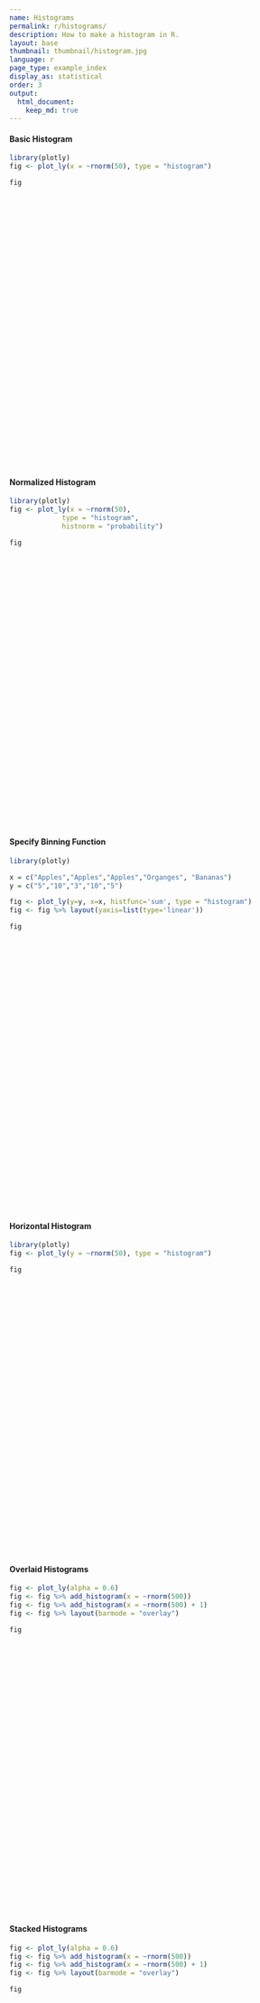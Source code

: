 ```yaml
---
name: Histograms
permalink: r/histograms/
description: How to make a histogram in R.
layout: base
thumbnail: thumbnail/histogram.jpg
language: r
page_type: example_index
display_as: statistical
order: 3
output:
  html_document:
    keep_md: true
---
```



#### Basic Histogram


```r
library(plotly)
fig <- plot_ly(x = ~rnorm(50), type = "histogram")

fig
```

<div id="htmlwidget-874146b3c302e1f75811" style="width:672px;height:480px;" class="plotly html-widget"></div>
<script type="application/json" data-for="htmlwidget-874146b3c302e1f75811">{"x":{"visdat":{"29534ae6ce8e":["function () ","plotlyVisDat"]},"cur_data":"29534ae6ce8e","attrs":{"29534ae6ce8e":{"x":{},"alpha_stroke":1,"sizes":[10,100],"spans":[1,20],"type":"histogram"}},"layout":{"margin":{"b":40,"l":60,"t":25,"r":10},"xaxis":{"domain":[0,1],"automargin":true,"title":"rnorm(50)"},"yaxis":{"domain":[0,1],"automargin":true},"hovermode":"closest","showlegend":false},"source":"A","config":{"showSendToCloud":false},"data":[{"x":[0.334429989867912,0.582335637383154,-0.480366206793951,0.487459964995194,0.470590062151386,-0.462525362164742,-1.36982415082851,0.234624525827614,0.194551112394602,-1.47442320857512,-0.608471326485592,-1.22136163707614,2.49809506204048,0.524423226555544,0.293468008686365,0.510650006640313,0.384513175439573,0.0187292564639337,0.946555358624464,0.348474871236556,0.446692474571303,-0.742160316640121,0.862270114952446,-2.50013361558694,0.553254078743678,-1.35784284987995,1.62108235139073,1.55471001119928,-0.167020500221736,1.77722022526964,-0.215166337469566,0.854650747649102,0.154922960695213,-0.762829749786682,0.333203052335293,-0.351406223836957,0.592312469401841,-1.67280183147855,-1.14351199220888,-0.750447145978607,-0.231349492055336,-1.17643268491698,-0.491402756155086,0.665402091340661,0.878368114907395,-0.866470141424033,0.307760011295842,0.627559705425868,1.14656087311566,-0.936039318754542],"type":"histogram","marker":{"color":"rgba(31,119,180,1)","line":{"color":"rgba(31,119,180,1)"}},"error_y":{"color":"rgba(31,119,180,1)"},"error_x":{"color":"rgba(31,119,180,1)"},"xaxis":"x","yaxis":"y","frame":null}],"highlight":{"on":"plotly_click","persistent":false,"dynamic":false,"selectize":false,"opacityDim":0.2,"selected":{"opacity":1},"debounce":0},"shinyEvents":["plotly_hover","plotly_click","plotly_selected","plotly_relayout","plotly_brushed","plotly_brushing","plotly_clickannotation","plotly_doubleclick","plotly_deselect","plotly_afterplot","plotly_sunburstclick"],"base_url":"https://plot.ly"},"evals":[],"jsHooks":[]}</script>

#### Normalized Histogram


```r
library(plotly)
fig <- plot_ly(x = ~rnorm(50),
             type = "histogram",
             histnorm = "probability")

fig
```

<div id="htmlwidget-649ada50bedebe12f755" style="width:672px;height:480px;" class="plotly html-widget"></div>
<script type="application/json" data-for="htmlwidget-649ada50bedebe12f755">{"x":{"visdat":{"29533a6003e4":["function () ","plotlyVisDat"]},"cur_data":"29533a6003e4","attrs":{"29533a6003e4":{"x":{},"histnorm":"probability","alpha_stroke":1,"sizes":[10,100],"spans":[1,20],"type":"histogram"}},"layout":{"margin":{"b":40,"l":60,"t":25,"r":10},"xaxis":{"domain":[0,1],"automargin":true,"title":"rnorm(50)"},"yaxis":{"domain":[0,1],"automargin":true},"hovermode":"closest","showlegend":false},"source":"A","config":{"showSendToCloud":false},"data":[{"x":[-1.04900317593308,-0.945135520127898,-0.885966656847529,-0.671198447926409,0.935760706222194,-1.02206746348607,0.260600008837876,0.575769531919879,0.193583368053993,-0.61824709212417,2.12674541782543,-0.00718672257627629,-0.53104968964893,0.287237263825728,1.29479055088024,-2.03551445117856,1.08575180389082,2.08778235741284,2.06879901785714,0.916997683323574,0.429519633781113,0.5404732567987,1.41758865972644,1.03104803810639,-0.625906586289119,1.11291594856953,-1.20406930765059,0.158916708390152,0.0969945460160559,-0.531491764013962,-0.00527260272575239,-1.17316924140529,1.83538364631034,-0.626777043210279,-1.27327568913463,0.892597821980739,0.876469805824711,0.07195603137873,-0.668245086161376,-0.506501450200198,0.165374771361688,-0.707329835668406,0.0305510544037246,2.74362717608998,-0.00116439489425957,0.868076330083394,-0.0858617295906176,0.00495803082682555,-0.663410563635474,0.406965990453186],"histnorm":"probability","type":"histogram","marker":{"color":"rgba(31,119,180,1)","line":{"color":"rgba(31,119,180,1)"}},"error_y":{"color":"rgba(31,119,180,1)"},"error_x":{"color":"rgba(31,119,180,1)"},"xaxis":"x","yaxis":"y","frame":null}],"highlight":{"on":"plotly_click","persistent":false,"dynamic":false,"selectize":false,"opacityDim":0.2,"selected":{"opacity":1},"debounce":0},"shinyEvents":["plotly_hover","plotly_click","plotly_selected","plotly_relayout","plotly_brushed","plotly_brushing","plotly_clickannotation","plotly_doubleclick","plotly_deselect","plotly_afterplot","plotly_sunburstclick"],"base_url":"https://plot.ly"},"evals":[],"jsHooks":[]}</script>

#### Specify Binning Function


```r
library(plotly)

x = c("Apples","Apples","Apples","Organges", "Bananas")
y = c("5","10","3","10","5")

fig <- plot_ly(y=y, x=x, histfunc='sum', type = "histogram")
fig <- fig %>% layout(yaxis=list(type='linear'))

fig
```

<div id="htmlwidget-7ceb68d166b333da8c9f" style="width:672px;height:480px;" class="plotly html-widget"></div>
<script type="application/json" data-for="htmlwidget-7ceb68d166b333da8c9f">{"x":{"visdat":{"295362001e01":["function () ","plotlyVisDat"]},"cur_data":"295362001e01","attrs":{"295362001e01":{"y":["5","10","3","10","5"],"x":["Apples","Apples","Apples","Organges","Bananas"],"histfunc":"sum","alpha_stroke":1,"sizes":[10,100],"spans":[1,20],"type":"histogram"}},"layout":{"margin":{"b":40,"l":60,"t":25,"r":10},"yaxis":{"domain":[0,1],"automargin":true,"type":"linear","title":[],"categoryorder":"array","categoryarray":["10","3","5"]},"xaxis":{"domain":[0,1],"automargin":true,"title":[],"type":"category","categoryorder":"array","categoryarray":["Apples","Bananas","Organges"]},"hovermode":"closest","showlegend":false},"source":"A","config":{"showSendToCloud":false},"data":[{"y":["5","10","3","10","5"],"x":["Apples","Apples","Apples","Organges","Bananas"],"histfunc":"sum","type":"histogram","marker":{"color":"rgba(31,119,180,1)","line":{"color":"rgba(31,119,180,1)"}},"error_y":{"color":"rgba(31,119,180,1)"},"error_x":{"color":"rgba(31,119,180,1)"},"xaxis":"x","yaxis":"y","frame":null}],"highlight":{"on":"plotly_click","persistent":false,"dynamic":false,"selectize":false,"opacityDim":0.2,"selected":{"opacity":1},"debounce":0},"shinyEvents":["plotly_hover","plotly_click","plotly_selected","plotly_relayout","plotly_brushed","plotly_brushing","plotly_clickannotation","plotly_doubleclick","plotly_deselect","plotly_afterplot","plotly_sunburstclick"],"base_url":"https://plot.ly"},"evals":[],"jsHooks":[]}</script>

#### Horizontal Histogram


```r
library(plotly)
fig <- plot_ly(y = ~rnorm(50), type = "histogram")

fig
```

<div id="htmlwidget-f8dd5213e923fcd1e138" style="width:672px;height:480px;" class="plotly html-widget"></div>
<script type="application/json" data-for="htmlwidget-f8dd5213e923fcd1e138">{"x":{"visdat":{"295341dad66":["function () ","plotlyVisDat"]},"cur_data":"295341dad66","attrs":{"295341dad66":{"y":{},"alpha_stroke":1,"sizes":[10,100],"spans":[1,20],"type":"histogram"}},"layout":{"margin":{"b":40,"l":60,"t":25,"r":10},"yaxis":{"domain":[0,1],"automargin":true,"title":"rnorm(50)"},"xaxis":{"domain":[0,1],"automargin":true},"hovermode":"closest","showlegend":false},"source":"A","config":{"showSendToCloud":false},"data":[{"y":[1.03245682510215,0.747090695193875,0.218384257775175,-1.23399169404071,2.25462121464529,-1.16066336856706,-0.484755392864347,0.866513830798804,-0.36934891197148,-0.0819798041511053,-0.356813922739382,-0.892489220150994,0.427286329162334,0.219503302935773,-0.699240988495793,0.126537457975049,1.09067003454469,1.08443763293466,-0.612441097871306,0.481970233836107,0.383641848795616,-3.20138951425045,-0.366399459342473,-0.638877371826647,0.760864477614809,-0.81129914111798,1.00357349238143,1.53782762820112,1.97353783099776,0.804869356983933,-0.534272907811122,1.30276331443194,-0.613780703674312,-0.596197582511609,-0.236457677902155,-0.699715302698777,1.488647701087,1.31997550587853,1.72215374732085,-0.0227959440631756,1.38306216995425,0.45959501599302,-1.93361609760614,0.871578349637989,2.60560606982134,0.275989132395559,0.547663856397078,0.5150520691288,-1.17363931951865,1.07435254511629],"type":"histogram","orientation":"h","marker":{"color":"rgba(31,119,180,1)","line":{"color":"rgba(31,119,180,1)"}},"error_y":{"color":"rgba(31,119,180,1)"},"error_x":{"color":"rgba(31,119,180,1)"},"xaxis":"x","yaxis":"y","frame":null}],"highlight":{"on":"plotly_click","persistent":false,"dynamic":false,"selectize":false,"opacityDim":0.2,"selected":{"opacity":1},"debounce":0},"shinyEvents":["plotly_hover","plotly_click","plotly_selected","plotly_relayout","plotly_brushed","plotly_brushing","plotly_clickannotation","plotly_doubleclick","plotly_deselect","plotly_afterplot","plotly_sunburstclick"],"base_url":"https://plot.ly"},"evals":[],"jsHooks":[]}</script>

#### Overlaid Histograms


```r
fig <- plot_ly(alpha = 0.6)
fig <- fig %>% add_histogram(x = ~rnorm(500))
fig <- fig %>% add_histogram(x = ~rnorm(500) + 1)
fig <- fig %>% layout(barmode = "overlay")

fig
```

<div id="htmlwidget-25279f75447d9604bfb0" style="width:672px;height:480px;" class="plotly html-widget"></div>
<script type="application/json" data-for="htmlwidget-25279f75447d9604bfb0">{"x":{"visdat":{"29535a0de35c":["function () ","plotlyVisDat"]},"cur_data":"29535a0de35c","attrs":{"29535a0de35c":{"alpha":0.6,"alpha_stroke":1,"sizes":[10,100],"spans":[1,20],"x":{},"type":"histogram","inherit":true},"29535a0de35c.1":{"alpha":0.6,"alpha_stroke":1,"sizes":[10,100],"spans":[1,20],"x":{},"type":"histogram","inherit":true}},"layout":{"margin":{"b":40,"l":60,"t":25,"r":10},"barmode":"overlay","xaxis":{"domain":[0,1],"automargin":true,"title":"rnorm(500)"},"yaxis":{"domain":[0,1],"automargin":true},"hovermode":"closest","showlegend":true},"source":"A","config":{"showSendToCloud":false},"data":[{"x":[1.00639737774648,-0.487894639833968,-0.200998721610599,0.655940615546916,-0.631551930892704,2.16273553179773,0.124200354563702,0.735546112684262,-1.08792602101926,-2.8470431449588,-1.17239335321507,-1.23108452114349,0.303155117186052,-0.0837415712684982,0.708863456970042,-1.00846006965228,-0.159788941557861,-0.109782272447579,0.139680010836522,-1.30414688200322,-0.228265282321846,-0.234503538685205,0.935592715483041,0.89701815985243,1.07046966194639,1.13483472120915,0.834480871317983,-1.11074258220284,-0.579093710274541,-1.76958148030947,-0.819077415969506,-0.17112138223778,-0.582448144443099,1.82057448955911,-0.398175043327732,-1.05610280001272,-0.480157400989771,-0.0980920711311192,-0.0792523170134399,-1.32698553879611,-1.57025231326964,-1.94122853565841,-0.529772690655006,0.725192141908475,-1.00375997046757,-0.519236428825113,0.337838814032299,-0.0478761255543478,-0.859128840831691,1.7576881628904,0.532462895579795,1.43876137506079,0.279729052388404,0.452919587112056,-2.70646468274826,1.43441950199527,-0.650465594553357,-0.856609801046477,-0.330532671120205,0.763424603367458,-0.520379112713448,0.470230599137478,-0.31542140997189,0.887101921452525,0.132074134150575,0.0167625950197968,-0.473981140122282,0.141421376008612,0.918639059614144,0.107022139247194,-0.756752071365389,-0.723734562454778,-0.361166903223788,-0.359327887103485,0.136366919033799,0.842913289232472,-1.29102291968196,0.236941823884994,-0.0330132976583605,-2.0527781395779,-1.42202501842757,0.225280040059975,1.3536434173346,1.11343982048708,0.636974365967139,-0.165730935646151,1.01434631556441,1.07911264648388,0.652391562312048,1.39792294999264,0.904883535140286,1.24090501903501,0.365640143257168,0.306297695838705,-0.647293534701691,1.78198670204521,0.114519454359861,-0.742791684462569,0.127415465126147,1.05871159209582,0.345377133022241,-1.30253505285677,-0.0795781521394118,1.23806873552543,1.76347168249134,0.733787141628015,-0.362945352887587,2.12968257200895,-0.202098906701317,-1.69673401115609,0.00630775342865544,-1.50496070193781,0.601336597244044,0.365547248054561,0.809854168039709,-0.376486885374471,-2.23426853854737,0.695505308855077,-0.0642050838684303,0.375889082190059,0.522869870128778,0.896106133592428,-1.07159825347839,0.27542615263956,0.277768007333307,1.44912559922322,0.0866027859606829,-0.179483258315476,2.26782188409325,-0.691885338037424,1.80334056405016,-1.39664510678414,0.139680203829004,-0.0454782861740845,0.913919200280983,0.213094387811705,1.87871260408936,-0.719777910690466,0.607050840371042,0.198875396895061,-1.48785201462051,1.48270163417904,0.361021111042487,0.454641767887008,-0.119263785332576,0.354174314939109,0.548409227065819,-0.641057251591001,-0.0920290003348033,0.685633231211145,0.402346048359972,-0.00532723662039989,-1.2695754735214,-0.615991720570951,1.12811895952263,-0.320203600524702,-1.67831242192499,0.669672120861948,0.292251010276298,0.767311090446011,1.17727407724055,-2.13727278903186,-0.313673557393871,1.40494722392245,0.445262396609207,-0.02423879794339,1.43790261508814,-0.566067293466133,0.328748592085286,0.926408328284476,1.89526950895179,-1.4786511923976,-0.587982597695457,-0.0378133229150012,-0.380607321270307,-0.337584254040663,-0.301054247611009,-1.69602361086749,0.00300861450429456,-0.323740190711778,-0.427448485551508,0.701877773646216,-1.56818331439672,-1.46305040208959,-0.302425138287676,-0.593239111625415,-1.64352514626275,-0.45329372308349,-1.31286737202689,-0.578658582932773,0.706948785777882,0.120911344614574,-0.902799494140241,-0.793403739404927,-0.24674650898277,-0.388614463378401,1.56466709519038,1.93792885512949,-0.735102344620725,0.335074099102934,-0.130548866671103,0.181980308469679,-1.66560852311817,-0.220212235422011,0.432982976920977,-0.635479473355602,-1.19667276203804,-0.000305947968979831,1.29309598585468,0.462275798320818,-0.000744943763536124,2.20253477514604,-1.22868458997163,0.210661003028621,0.834565264730565,0.808058345404616,-1.02302352907963,0.546365647387394,2.19270737847134,1.45825103468702,-0.119300778065419,1.4305743815805,-0.357205060251416,-0.741518984579594,1.19996820779692,-0.832371374344303,0.626447484692936,-0.903199303241647,0.444662449500326,-0.0830515997955579,-1.76959921921106,-0.477845617933736,-1.42710785322116,-0.542852413511534,-0.960459968388153,-0.305986420801293,-0.891544044198005,-0.919061714261367,-2.21649361718786,0.361481267972455,-0.19166954789568,-1.59996935835111,-0.579905803978759,1.15946207011914,0.335202846707006,-0.671472489884113,-0.407329981313283,-0.794514695104836,-0.0197843219679643,0.812890667937724,-1.24958174359692,0.188690683047243,-1.35346334411865,0.430011049763543,0.388708843885426,1.8101967131643,1.46577777690791,0.0208674746938087,0.836018922090129,-0.857098238108894,0.414726602978964,-0.592880463177217,-0.21702025604194,0.0104262082322145,0.440149196867,0.659138736830265,-1.14908936048869,1.00900295500831,-0.0038814992448266,1.27680618811217,0.0161066104753202,-1.42121150929749,0.0465681661288367,0.0881190630692306,-0.288206100185695,1.09935142397409,-1.33833127776695,-0.496360823266034,-0.187835034715927,0.2553570449162,2.67001343966666,0.339213179420796,1.63447515704305,-0.910289736226989,-0.73640291346449,-0.241806534664567,-0.858721772451009,0.630917979651821,0.158028625700192,-2.31873624948787,0.47314505860511,0.17171038794478,0.544695734355792,0.00230697628416164,0.811269282713059,-0.894876972730305,-0.618796099415311,-0.227780485556624,0.480638349099328,-1.32073113996691,1.88778172094103,0.218129540724719,-0.237734214318621,-0.548436246071738,-2.26566304382539,-0.603354264545527,0.550099254406967,0.367391336065163,0.756434228971699,0.503191816983515,-1.15416795324138,-0.581567383320232,-0.878273813782939,1.26203515598972,-0.448900472193789,-0.477692396210586,-1.58551984528211,-0.463617905090887,-0.446507125395974,-1.26568099628611,1.1085971040287,-0.792907360854872,-1.25171406210768,1.45320400268846,0.634816121757412,1.20411199247411,0.483518597353525,-0.570494278202403,-0.50566536250006,0.867017183985773,1.29435154090096,-0.913868802608068,-1.63351999643604,-2.28789999440796,2.93980961460025,0.416770476857197,2.03971826176029,1.42168123483118,-3.08299249528753,-0.278876788633588,-1.64296967388566,-0.4993907317629,1.41763508332588,-1.2809722112712,1.38061397855462,0.863055900491045,-0.0425198397674254,1.65163532443612,-0.486008074335598,0.82765482118938,-0.946338986123857,-1.40449363015516,0.34177988832264,-0.0312161479228703,1.11093273358354,-1.10972171054343,0.000675058070171764,-0.114356918500575,-0.952345753316955,-0.450819452539497,1.51664553357937,1.27976264401882,1.03363333351117,-1.31736819834201,-0.257452057752644,-0.0333386222382736,-1.96799947896198,0.169615579003603,-1.63687869478186,-0.969852826038582,-0.715756077376249,-0.313047051226811,-1.20579868118131,0.620841945521331,-0.906533976726422,0.377762072058995,0.155706085970942,-0.953441652257624,-1.36106349987714,-1.61236947508009,-0.000969342663004234,-0.611315340182472,1.3023542464609,-0.457570734859942,0.835978444498182,0.40278902837999,0.742947081679768,-2.1802267934116,-0.620209491018225,-1.54282425001492,-0.297431584268208,0.141951036457682,0.904363581344632,0.675537303935242,-0.234607400276936,1.29591039176271,-0.6869055560484,-0.0278115940813679,1.43728253360027,1.10413926371732,-0.284113642493781,1.15162436415888,0.663110283382871,-0.0946798489108535,-0.463131423065431,-1.23905998657438,-1.02017053999932,-1.56459535076571,1.43060468598931,-0.802859945697621,-1.25462693736019,-1.05387115605369,-1.11920894488868,0.17114776169883,-0.539148566561147,-0.892220021509271,-1.61624462456198,-0.186248391683982,-0.291784714696809,0.475911890118855,0.259515908384249,-0.993116585539708,-0.168558016236921,-0.635525743321542,-0.836955643089639,1.11742680728146,-0.348130276235431,-2.11507644665753,-1.26324053358763,-1.36109486928484,1.63629169605353,-1.68740199182631,-0.371054565240073,0.0603155319330745,-0.566771065148373,-0.694225028094565,-0.563925613881865,1.01553311165349,1.41216818906605,1.27803931302293,1.09299117338185,-1.33981111040994,0.94004472384199,2.23275224413702,-0.0386704149396684,0.214656984586783,0.539191842413452,1.38772614588468,-1.50988884897308,-0.135291544755449,-0.269800569564391,1.02996326476195,-0.0787070118540526,-0.62425935702623,0.778399747201696,0.300977340720755,1.37840863324019,0.341272953693852,-0.747749129524477,0.683038925506551,-0.315610503275171,-1.58678978919983,-1.4970986766571,0.260460707138597,0.476156177443615,0.443141570689967,-0.444057926213539,0.329239987699656,0.694173526992938,-0.188736388618415,0.216048064840281,-0.638749573696061,0.931190620438861,0.70684152739218,1.9888798923828,0.945008937600918,0.00239277619729219,0.311423841580504,-1.36908858826476,-0.460730995025819,-0.117601255301518,-0.423710852737272,1.81243505896467,-1.12164338860211,-0.935788069192892,-0.955091112557468,-1.10145720164795,-0.39002694788586,0.832078617981696,1.32974065866804,1.86211427575124,-0.88998199146682,-0.644750870281971,1.07235417993208,0.245421637194114,0.265851652611032,-0.340826087342135,0.828953617721909,-1.87825262121262,-1.18336789176111],"type":"histogram","marker":{"color":"rgba(31,119,180,0.6)","line":{"color":"rgba(31,119,180,1)"}},"error_y":{"color":"rgba(31,119,180,0.6)"},"error_x":{"color":"rgba(31,119,180,0.6)"},"xaxis":"x","yaxis":"y","frame":null},{"x":[0.599079405116223,1.68568023481367,2.24811398995213,1.0449859117356,-0.717731142743359,1.14372848443628,1.16019209346052,2.04025658182045,-1.02531087178757,1.37712899383723,0.397524047928465,1.26794164639972,0.407110140807268,2.75712289717615,0.924495747250322,2.54192400154683,0.734146958962326,1.21336210411651,0.42808222256259,-0.0799896474147963,0.170161784873312,-0.220632653361708,1.24253294958984,0.494550003968366,2.8911419375592,1.63325736572491,0.781121844616743,0.830212812999928,1.5726053139068,0.947947145581836,3.43098742683154,-0.00253355289766954,1.41921466446058,1.29670368265298,2.09456353588761,1.95222066180544,3.04089460075165,2.36580891314963,0.322134729417654,0.590788537235056,1.76768276061681,0.316951846219391,1.87731676624098,1.15518290123642,1.74830648084802,0.801627589017339,2.00231552488446,0.0505957724640435,0.308322044608047,-0.768028329746024,0.111367356428767,2.71951193062382,2.55310116120801,1.60323228276652,-0.365365268308571,1.77126649160055,0.00150310641482487,3.63708440775285,0.203477980531688,0.327304620767372,0.425531321594235,2.61630991284812,0.296967074412053,2.19231185522305,0.564566195226349,2.78719220549311,2.01468235034437,1.16952495336976,1.08722860022544,0.570847825468701,1.87315216495032,1.90371185176124,1.71172889017732,0.864427651917203,1.67933920444299,-0.708207384516822,0.345029385460666,0.839682874271033,0.466301302701653,0.359919283919434,-0.216194581178428,0.44296393564221,1.91347647098984,0.42075836167361,2.60566190926167,-0.262284395281357,1.70044902415256,0.856927038344399,0.417827815549089,1.89365854396476,-0.308031514975715,-0.66110403142207,0.966982966485689,1.29214359540833,0.578625181718446,0.450113099641723,0.427073340242319,0.548270463109449,-0.242363025782416,0.450126637867778,-0.182301259554782,2.33536564409598,0.733860131537918,2.5766919382374,2.21874833950025,1.65921843851662,0.35134464234661,0.623810012922298,-0.254703149129173,1.80071253713937,0.922748354939048,1.88302231823719,-0.122154788620549,0.638494910287777,1.73482394187713,0.331581390073099,0.864022490511346,1.99632450713089,-0.397827265421517,2.56579331035271,0.606469245108125,0.37197151389928,2.26246812476236,1.81490661180116,0.116442401193523,0.974476928134771,-1.36049658006743,-0.684401338591588,1.57342486965157,1.12876892151667,-0.6839797581701,1.19138878463079,1.48802933676557,2.63796449850528,-9.03159494036743e-05,2.09200813970652,-0.0934608795203815,1.939517132308,2.64834549031473,2.21119642326608,0.509847425533533,0.314176305967234,1.33880985701453,3.09936022688927,2.56053192104442,3.77124611059281,1.50602877216678,1.53216691593854,-1.00823497246369,0.297541563483904,2.27081915374625,0.426302528830466,1.96303698440431,0.75911935069593,1.70483401796885,1.15935308125421,0.453493666614659,0.569198561145285,1.62071685031107,-0.444517795791157,1.61629900541765,0.807083533736312,3.02529655163407,1.2583892772789,-0.464552481699736,0.372161729018485,0.443146570676088,-0.184735910215169,1.39233158973353,1.09478972839067,1.47156225722781,3.09064766138405,2.19405412928411,1.05240609477028,0.677910705568039,-0.768815174233064,0.816053309834661,0.9046467464241,2.2938951490779,1.13657691596224,-1.25226551243847,-1.06843786857826,-0.609232813775465,0.692947030301355,1.44316663771047,1.68002462895178,1.47568481900744,2.45067805316484,2.62659870712564,0.667446797202709,1.75621194522716,1.82634402811591,1.02504869840631,1.01473470965595,1.13163853332821,2.86145874029897,2.06391369216737,0.265730726976255,-0.0348293033945151,1.04366222248325,2.13731263981461,1.21000964764686,-0.594394163370994,2.24818704059193,1.47506512501453,2.42903881034935,1.58135636862339,-0.198240345047399,0.844486181408417,0.229888283568873,0.0675765384528046,1.15486685220741,0.470889488942192,2.09934076017572,-0.377365709766693,1.34036465672026,0.278066494586417,1.04613879062087,1.1151733268555,-0.236931862087484,1.08755272160641,1.84055415925571,0.16988242920158,0.0801930910412735,0.70539925716788,0.864023249477081,1.30933176650666,1.92973982227377,0.655375344285485,-0.474437334091367,1.48438871241126,1.74627642590299,0.386596607278859,2.58816243594092,-0.24144180756744,1.73731035288268,1.92047929979076,2.11101470193124,1.7532335704778,1.85006381853191,-0.117476759921755,1.84047551204972,0.696983332049487,0.524756743074221,0.781568765611656,0.789659566624531,-1.07755313427537,-0.406382487019376,-0.0505432487812794,0.014256331441257,1.27783115624501,0.611517182061828,2.38862964064573,0.790627194712372,0.879904624671907,0.574029579927819,0.239543097050481,1.23792670953171,2.65869934070896,-0.990816038061461,0.827963145364731,0.633865606430945,1.91244112280268,-1.54477855855877,1.34647593096222,1.41879318120315,0.0663954788280268,0.715956348105438,0.0717817083663357,-0.62244525745961,-0.258412069375151,0.280248366810962,1.24454191391782,2.01843938068529,1.9949007175685,-1.17777489555552,-0.192658162623257,2.11557283087485,1.91106827781958,-0.923201587574447,2.34578743155846,2.45057736475503,2.20322461940626,1.22334285101956,2.00588707172954,0.652325402077754,1.3209838291161,-0.0081282507466891,-0.456429279664173,-0.421311261474477,1.40614845803943,0.676486102107505,0.799822560041014,1.16269056573877,-0.789809983756913,-0.303431225709315,2.74000138778635,1.07562162492641,2.78074728540557,0.53245484064518,2.71480067456612,-0.824423080236818,0.209169963559087,0.916401035180196,0.842540109637281,1.95678228444695,0.0824912735352851,2.5173850183501,0.726027389657976,0.0161516267572798,2.21422125474898,1.21087675032661,1.60959878870087,0.953542792731564,1.19031128832893,0.491610605742326,0.317072047728243,0.659374353547203,0.105875191349753,0.665360986825997,0.475903768823329,-0.0790838993811946,1.6197863036542,2.34755532908987,2.26499100584432,0.655674941284223,0.3032416187954,0.685171671234626,3.31386184772333,0.798579222282245,0.552937515939918,0.771016159043486,1.03847854068966,1.54647319515807,4.46819331988093,1.53518834063793,-0.00230030975570039,0.575646912148063,2.70714228312339,0.473751487254767,0.757548301215226,1.41474133904225,2.93505823744099,0.00308103358204559,-0.201057019291241,0.61702215919708,3.3455859479099,1.26407958496751,2.18769944493892,0.0518770058162987,1.24746393706348,1.62730777570021,1.18642256540493,0.333977302363883,0.63883022149734,0.652572613221063,1.22897455926479,1.34615990784876,-0.86265682776194,1.18502757386955,1.32480290054088,0.217112721473413,0.583039909138633,0.359115306288544,-0.374686307556337,0.220444235429551,0.723757143891774,1.28885120292027,-0.730001293191388,0.824154659684053,1.49321004324006,1.30134102205317,-0.330211481388076,0.281812182429264,1.57536138536608,1.40530903439301,0.0378804977108612,-0.0522407313902915,0.752484152386281,0.315305319546617,1.23369358576706,0.559985017537249,0.197069569015522,1.69274092103184,1.20822533397414,0.254407278509831,0.541632738610931,1.81275644821064,-0.061699605606915,0.229388737500059,0.803739766224887,1.61296937031153,0.520138932211078,1.51189609399027,2.37535949359914,-0.305178976143611,0.0597895879944089,0.732568529135509,1.23153025934539,0.708095554172892,-0.0399183484367895,2.6525815482456,-0.786079869459968,0.421431997951545,2.75938867727332,2.06849502755532,0.357881410300462,-0.0324193217811573,-0.186743594381204,1.68908646215489,1.24775056816314,-0.232837358517632,2.0038077252459,0.828880538562732,-0.454062014781652,0.766221364988233,1.81707053786493,2.26333305245123,1.28208414691334,0.960314429678649,0.672429726947508,3.15055486495765,0.996603535616038,0.156492067228234,0.258738470504401,1.30152531546943,-0.138628829188498,-0.388584227088209,2.32345929298793,1.57866182245277,0.333528642494349,1.37566275785213,1.06133885488422,0.365323244699861,1.6820178408813,3.32261248077959,-0.289309932735677,1.6166586501188,0.386794123981694,-0.376167888623262,0.26219114247834,1.65880044069753,2.05859582156431,1.30449775317959,2.01181418433911,0.39525520728159,2.80566176059786,0.249135989561319,-0.640037385955941,2.49678293391342,1.08088520216336,1.72578734808591,0.151205210164167,1.07468277107799,1.51500483766605,0.281608291153051,1.49408262637621,0.213130158465315,2.0258586130716,2.65355826178535,2.38845670596989,-0.0529574894365192,1.76476251103071,1.9356067065525,-0.765623895425047,-1.3493281924281,0.266382510877527,1.47399006716155,1.96889627317272,-0.809442559510869,-0.869282117800583,0.817743614526422,1.14379312852605,1.8850621970591,1.17504778545867,1.17644450314106,1.57262341745126,0.687350496084889,2.58386714678874,0.236786899031957,-0.0940946183497622,-1.08727202471525,0.200898691635387,1.93678551054116,1.19571680427398,-0.728880418123451,1.74966299777008,0.975491426086862,1.62861755940248,1.37783183344548,1.48430709297715,0.762304958081181,1.27735252796953,3.53272781090979,0.967225229403933,2.30970522853149,1.29544528783796,0.125613981341211,2.46708651360808,3.02247295039154],"type":"histogram","marker":{"color":"rgba(255,127,14,0.6)","line":{"color":"rgba(255,127,14,1)"}},"error_y":{"color":"rgba(255,127,14,0.6)"},"error_x":{"color":"rgba(255,127,14,0.6)"},"xaxis":"x","yaxis":"y","frame":null}],"highlight":{"on":"plotly_click","persistent":false,"dynamic":false,"selectize":false,"opacityDim":0.2,"selected":{"opacity":1},"debounce":0},"shinyEvents":["plotly_hover","plotly_click","plotly_selected","plotly_relayout","plotly_brushed","plotly_brushing","plotly_clickannotation","plotly_doubleclick","plotly_deselect","plotly_afterplot","plotly_sunburstclick"],"base_url":"https://plot.ly"},"evals":[],"jsHooks":[]}</script>

#### Stacked Histograms


```r
fig <- plot_ly(alpha = 0.6)
fig <- fig %>% add_histogram(x = ~rnorm(500))
fig <- fig %>% add_histogram(x = ~rnorm(500) + 1)
fig <- fig %>% layout(barmode = "overlay")

fig
```

<div id="htmlwidget-56518f0fa30d05945417" style="width:672px;height:480px;" class="plotly html-widget"></div>
<script type="application/json" data-for="htmlwidget-56518f0fa30d05945417">{"x":{"visdat":{"29533d6244d9":["function () ","plotlyVisDat"]},"cur_data":"29533d6244d9","attrs":{"29533d6244d9":{"alpha":0.6,"alpha_stroke":1,"sizes":[10,100],"spans":[1,20],"x":{},"type":"histogram","inherit":true},"29533d6244d9.1":{"alpha":0.6,"alpha_stroke":1,"sizes":[10,100],"spans":[1,20],"x":{},"type":"histogram","inherit":true}},"layout":{"margin":{"b":40,"l":60,"t":25,"r":10},"barmode":"overlay","xaxis":{"domain":[0,1],"automargin":true,"title":"rnorm(500)"},"yaxis":{"domain":[0,1],"automargin":true},"hovermode":"closest","showlegend":true},"source":"A","config":{"showSendToCloud":false},"data":[{"x":[-0.439279750492981,0.803199859945232,-0.594638934334003,-0.419774136674943,-0.634271671367687,0.751836387041036,1.09580435583142,0.00580903138290415,1.06541691093511,-0.049918747008565,0.219280782958866,-0.0563126390968241,-1.97680086246944,-0.575319055656533,1.09701569999035,-1.6643964109341,-0.588325377888614,0.206479604568675,0.303165893989894,-0.933442050303632,-0.660985038311047,1.39698790922684,1.02232582850632,1.11201248177141,-1.91797860197016,0.136883253311634,1.2236617889148,2.18517279602749,-0.475878321319694,1.56586962223659,-0.742005211663987,0.209364482944823,1.78996173221359,-1.58733675927888,1.97424902504563,-0.553531239678984,-0.492921703735898,-0.143702040658305,-0.0924296365936899,0.174970293283534,-0.477207139779007,0.362848543782293,-1.82221134656193,1.75775836719631,0.510602983021885,0.222135135113961,0.142121845027387,1.63568146358713,-0.179769926181009,-0.773632727033313,-1.34638915961529,0.320542875064977,1.25263006839477,1.98282766911115,0.391571901015413,-1.16061159577885,-2.58284066754767,0.032472164461775,-1.0097094954747,0.250825370263689,-0.173666524090242,-0.812910152319137,-0.602755282878059,1.46824710952862,1.90293156144913,-0.401495411089026,1.27272425328359,-1.70166543972295,-1.87174491337986,-0.933431877516424,-1.16331605710661,0.524457657883752,-0.424095519357392,-2.67631105782243,0.740368169196332,-3.1437733712348,0.912578937326824,-0.54135300863037,-0.268492105272642,0.639743730135916,0.412501764515212,1.61153476206329,1.15313136989821,-0.0781006968887105,1.6120740064493,0.520448018161451,0.270730489528509,-0.947235821973312,0.380850602352827,-0.86038659367122,0.00951403979130163,-1.53295888421422,0.746579351178872,0.0942539327465128,-0.13966929595272,-1.45062897369088,-0.578904784492954,0.951902975126449,1.17273722447151,0.14885465840752,0.0791103133881002,-1.19950836064694,1.29660895501199,0.168912707026695,-2.03488843181413,0.606807040276013,-1.70200288875691,-0.329672690374469,1.54361343107531,1.79469461464528,2.50297285270125,0.832328213042846,0.261272934310345,0.189551726820006,0.667161682504716,-1.21811084565753,-0.959055723550516,0.0384800494431964,0.459300385862394,-0.543813936618271,0.761404622101167,-0.624565443241963,-0.728808958265498,-0.131884265785208,-1.31351621806306,0.627880972516773,1.36357312204846,-1.18140030818488,1.91303892989812,-1.26722264882104,-0.368943842210901,1.09401282184809,-1.08738738364544,0.762422184328392,0.102777836438421,-0.403483950435356,-1.68536377085747,-0.163625116836679,0.593702890519796,-0.325626712431787,-0.374727131132659,-0.889861405161715,-0.325944508004909,-1.54682411859531,1.59212936239053,-0.827485046374244,0.0831112743109501,-0.669456286272161,0.967752081607318,-2.05870044673552,-0.424893656129438,-0.619256749738496,-0.124164388199724,1.89047355133121,-0.140757332539446,0.793637756782902,-0.880595663470166,-0.338582963244866,0.766441034911641,-1.90904819910833,1.32239463817583,0.53484607554045,1.86377034167673,-1.3672171804059,-0.0280342960507531,-0.532766777691908,1.1095464027249,0.315987683278234,-0.850048116586468,1.25091196396453,-0.0452256978657054,-0.0765845932159332,-0.163563786981156,0.87327720910155,-1.05654191250875,-0.851220439647931,-0.609713341112845,-1.78989745173948,0.891880506654552,1.58607887034422,-0.663485317270091,-0.766725340071985,0.990052576055321,-0.1803724048615,2.73237597765916,-1.10227154321689,-1.4212727583164,0.877107031727522,-1.35156454601755,-0.831207437012543,-1.30662178094688,0.313971924177843,1.62966996868009,-1.4116673825537,-0.276984235947132,0.0926854939558304,0.480280048185073,-1.59834797515501,-0.0102822998128449,-0.201549259353326,0.0696064048702229,0.804111864826178,-0.404613001578084,0.79732944838246,-0.191660126923037,0.615569045451676,1.0718843340388,-0.839550120075115,0.568554736309333,1.34709374594264,0.0196552840962292,-0.999499693953482,1.67760014558913,-0.413090656199059,-0.0555631887689245,-0.995236094614229,-1.76120907763405,-1.06636316655353,-1.17152289066682,1.74525409566677,-0.635221667921121,1.13682459059084,-0.820100679115235,0.236283317416949,2.23840553772702,1.74153993908712,-0.723856317106593,-0.00218969961985355,-1.61467159411448,0.602426002710086,0.424976717595642,0.846320008001381,-0.897707724458527,-1.27551481048962,2.01906436885121,-1.08967252792083,0.0219947312788869,-2.30795404724798,-0.460082725822926,1.09800513776423,0.141893787876516,0.0391841209432625,-0.155548343584455,-0.0367203397165004,-0.554339576427608,-0.711636615092779,0.653633880315446,-0.710903498590768,1.85286914478511,2.44904947108511,0.373919450337606,0.000954779571782442,-0.141574668318031,-0.0835783715430815,0.0379344825526906,0.126465846155657,0.107442522087208,1.39799960904452,0.262527633071936,0.988609887396372,0.611910784431298,0.978092396261831,-0.780399901224438,-0.199949551912782,0.225996902427518,0.737567644460275,0.951727772241621,1.24811038923091,0.166838247048955,-0.444624641496378,-0.279546711918412,-0.811924335698299,-0.733625929675229,0.0119262257204331,-0.265080169654384,0.0616906107059306,0.88424945700423,-0.227426237666826,0.493237578625586,0.340003168658954,0.981747781240662,0.10865299518291,0.962460357431737,-1.28557557999596,-0.587271112422141,1.81167131010056,0.72204928142026,1.55531463813508,0.355492040728653,0.509499193208877,-0.450007628576803,-1.49365257910032,0.681104680691463,-0.485005122394451,0.295994344331742,-0.494334410260343,-0.977501365634338,-0.36207775509846,0.168005333801647,-0.419524094044416,0.920589697738341,-1.10101628370465,1.44281652479787,0.165964401045245,1.04132791262942,-1.13311209872293,-0.499869443140511,0.426286038332327,-0.970860240133154,-0.284155755328255,-0.328108108052471,-0.832710648037333,0.636794638249461,0.994048302357957,-1.39767807025355,0.303611459903251,-1.03687351279536,-1.25534140678844,-0.350686173448287,-1.43614827444897,0.973038871999543,0.737250249058,1.13091742159609,-1.2244195658339,-1.24775616124163,1.68852639381546,-0.839057355041594,-0.981779584009168,-0.009492098576114,-0.487308225557636,-0.664544843767643,0.721683847381368,-0.399306257824515,1.21904810906743,-0.638080983267168,-0.190019856318467,0.142809467748526,0.0920202514624333,0.0903230568974494,-2.05048294404966,-0.649214432998335,0.978960424480516,1.45911604639134,-1.90386303430734,-0.724917648539494,0.0367853432537538,0.236665961004918,0.926478710698438,-0.908589695776726,-1.15696684610703,-2.04421807667415,0.574004417760773,-0.337368397855513,-1.90290373610039,0.714774642952018,1.34115512250263,-0.257866959755236,1.2036991479416,-2.30177681796721,-0.604341308325712,-2.12843162970395,0.515793591539978,-2.20142428372952,0.682211770350971,0.647920882187414,0.240676050928784,0.299070749381957,-0.316373257104586,0.89606506202929,1.4993654087497,-1.06442654603001,0.291650980784838,-0.393283121146265,0.139506278117137,0.135033178807294,-0.0275117663274288,0.34057946820955,3.02427363100408,2.70515977216991,-0.356694584874381,0.443681057328124,0.199420473057523,0.159297419332985,2.06304765827439,0.0679048077845562,-0.255443402521449,0.242717955173449,0.816501513166193,-0.460394382346007,0.726231694766794,1.39722115416308,1.4202782750797,-0.659874268247593,-0.665736410235069,-1.5192758688863,-0.36346039074271,0.886130680214425,-1.31209426391948,1.60929791007811,-0.781364771062253,0.30969182399268,-0.252341899098754,-1.15318158342787,-0.118102060211947,0.248392975330442,0.0603885006077177,1.01645228632404,-0.826681965831882,0.917457279739587,0.695641129513792,-0.27583952499121,-0.522282392908536,-0.0766830130048837,-2.69679521130755,0.103366734842344,0.744168416046921,-0.946709570984005,-0.400249976046585,1.55808955841047,0.084999690384239,0.664261275168478,1.92856897010472,-1.81257023596706,-1.80884298937029,0.941195216852883,0.117856117120488,-0.373558397445804,1.02000548792032,1.1655177641824,-1.37349295128967,0.283240442990035,0.114749631173053,1.60492448833793,0.413664252098368,0.32613053680684,-0.891271032479722,0.461490686863014,-0.592151181642427,0.754565396426737,-0.904777416723198,1.32163627700808,0.361198679185562,0.789969078090849,-1.23130861298947,-0.810207883947763,-0.828387051956749,0.97986001569347,1.16827107637338,0.983735592590079,-0.457445195031763,1.32456257897351,0.339423618081521,-0.700682696818198,0.0635363673297043,0.70150353402393,0.676338517740703,-0.865777249102703,-1.43442867249648,0.621562102007283,-0.570973398363199,0.313106952027892,-0.0138257655406095,-2.11598669003974,0.0116250946947845,-1.13314215635212,0.949074677303738,1.26481780553083,-0.508226254492544,-1.70806661126392,-1.54527424287025,0.0779702580208718,-2.75124905006362,-0.246672826691629,0.514930945780811,-1.80315211046171,-2.63828776379212,0.894104693212307,0.453649274145113,0.784948622801241,0.651783447913138,-0.887583888013525,1.42828243157102,-0.314837820585392,-0.344244660428327,-0.331107513129308,-0.2217724979375,-0.660619433176496,-0.916451958607864,-0.155401156525966,-0.377409949942673,0.041898460957962,0.233429956303233,1.24174993634456,-0.80911738362018,-0.00442200367870311,-0.354456240456974,-0.813616143352365,0.361947362438261,-0.92653221276507,0.017402717476744],"type":"histogram","marker":{"color":"rgba(31,119,180,0.6)","line":{"color":"rgba(31,119,180,1)"}},"error_y":{"color":"rgba(31,119,180,0.6)"},"error_x":{"color":"rgba(31,119,180,0.6)"},"xaxis":"x","yaxis":"y","frame":null},{"x":[0.712717027378337,1.45827664687688,-1.70575864527583,2.04825691670113,2.69696937199853,0.216564502474572,-0.14338770182922,1.01705633443864,2.45673252672243,0.84006237442466,0.739515109219199,2.215909361036,-0.39180409462333,1.51911112443353,0.801995850079524,1.12846753068546,1.28387081592753,1.8591959890226,-1.44188182582331,-0.113398833066874,0.567235503261707,-1.02534961864864,1.07325458926837,0.0431985939137109,0.751081216559797,2.01643169548907,-0.897166186659007,2.31796440090404,1.72191644557508,1.8749346274921,0.0432085558357469,1.09608049450906,1.50681628378969,0.453502416129565,-1.2210065459318,0.440982976221411,1.28769704505099,2.3432981700373,0.863790076415004,0.992905531672347,1.21944685794883,2.56739629369322,1.47587949155984,1.36089690705193,1.95908534934865,0.311337557296099,1.01282901929254,1.43912073927121,-0.726086353101444,0.606009963494717,-0.596377363796611,1.26064881347604,-0.43815372096399,0.638158143303474,1.42191210758005,2.04791558125629,2.90435451435535,1.18395210928075,0.25481217854251,0.770479998466949,1.95105697928423,1.55598076995487,1.35408034607597,1.30531362542136,2.00870612433055,1.38925540640031,-0.45039783691641,2.03562925430198,-0.496338391805407,-0.093473368704784,0.212801879444104,1.23472919361233,0.304579875773667,1.03025936052308,1.68554002014274,2.30379130487734,2.16378374196647,2.35995895195196,1.37822787874337,0.492555232533495,1.27776247218673,3.28817175058405,2.02664247265233,0.508110796733967,0.404024242803466,2.73654214494354,-0.179118747882763,-0.347230308589151,0.402660129297092,0.814713332731765,1.33757240384678,1.38545205858318,1.96475253098376,1.11728087949731,-0.14221294109394,1.67301477764215,0.423778928350765,1.08302431294492,1.52104180032485,-0.0801383588537379,1.03655170037281,-0.0806601370864777,3.14329740172159,2.17008265630716,0.450282102727711,1.78244747874112,0.871465100869885,1.67808714611074,0.467243686433114,0.331542875049206,-0.553457722672081,-0.957156451620065,-0.210349952622223,0.551035966152005,1.1453197064488,-0.0740279175682563,3.1075385853896,1.33001428937549,0.764067419691496,0.542091755785452,-1.0692484953917,0.711194367625114,-0.451648524814554,0.504935875975132,1.85380461943474,-0.557865295940946,0.626419754478923,-0.755018212026187,1.22910035239592,-1.03173154733199,-0.378830913936143,2.85738354492112,0.0494110383439286,1.3727328412899,3.34303010046482,1.42604835815662,1.51191461955519,0.356616338277902,0.0197376717838427,2.10649573288602,2.77951931975968,1.37931937618994,1.82563350446812,2.79526175479799,1.36885377702888,0.0572139690857865,1.7768862044288,0.613679152763931,2.04857672788643,-0.865650533048241,0.105266854305534,1.91306756043143,0.62253862346428,2.72709791196498,0.164612094390789,2.22951053694235,0.192794121732784,2.77025691013798,0.924021047457955,2.92365437355592,1.95608783603742,-0.465452857629496,2.13130863065468,2.35192583086468,2.33991498849867,-0.770673722982703,0.51815014104804,0.406970700033649,0.482642033975823,1.48764241711802,1.25831019425994,2.46870801893592,1.14034181464053,1.1181258615962,1.57043734703247,1.02824804122763,0.00213195442952929,1.02484010906646,-0.27088423302292,0.510374152296409,0.967035058028871,1.99726285299569,0.817357165651657,0.361069595914005,0.604562614565115,2.469657705443,0.770370137812167,0.924536977188375,0.317387051361931,-0.132648188213753,-0.12188740396892,1.99616812033586,0.715584109658745,0.990930445132658,1.17705229783983,2.24370630629872,0.909282084154985,0.826694395120214,0.348820595218393,1.22273399132866,0.1995319169296,1.22732656181444,1.67257239230573,1.54257697166691,-0.335185333542659,1.58910416369817,-0.103266854316556,-0.354488526806864,0.927403660172929,2.0980299522196,1.81461775467888,1.86479524619024,1.42480854933223,0.909400982324528,1.60987937391615,0.981699146845104,-0.177951899206261,2.17387048894275,1.72649556946686,0.995406531435579,-1.01281981647948,0.659380307702876,3.30778275945983,0.29027686082757,1.5016769589457,1.04151093888949,0.098059534784109,1.30544290571662,-0.438288627666678,0.448249356690405,-0.432740909568158,2.31381469520709,0.529133828224798,0.175174844713749,3.28267501541031,1.27806684698356,-0.950178844216279,-0.76851923278579,1.13642484904051,1.02481552571092,0.335765218156761,1.64974514965424,-1.34525250688965,1.02969122224954,0.653055355124784,1.01237748148512,2.61513181974263,2.30709688116831,-0.443648950078692,1.35385125487434,0.578111980631028,0.143632861979864,1.59715907770236,0.81859954473052,1.64752727872666,1.76252158252904,2.02680699584821,-0.18721941833818,1.12779508024115,2.37835073672344,2.80198792502302,0.387344029608737,2.45471395384626,1.24079638064855,-0.727599928444874,0.374419161093641,1.87466321982893,0.432312228668613,2.21868391764162,0.311325003029292,-0.415191426140524,-0.0262999011471292,2.50306233892775,0.877478213339187,0.741911536085521,1.71232312749864,0.384932396517499,0.145926286653312,1.17880071429575,0.386268404418082,0.128009937912593,-1.33507538569097,0.684978456738577,1.44540793958548,2.07802861426913,1.61256584084851,1.13652854427633,-0.536890050043105,1.51887589118085,1.80934744562369,0.603045688041588,0.91980273146137,0.147980250907258,-0.456162349724986,0.644531324643221,0.90598228404972,1.20188977359739,0.207224029300935,1.11920077508105,-0.78365713083559,1.98093249953618,-0.0537003140549204,-0.453447348828396,2.62665715128025,1.65043867999534,0.172812995690381,1.65482869907302,0.681883877224069,0.430653003699091,2.18100530679765,1.46531774404624,0.867491396425474,1.0699327029941,1.29611642168201,1.26999262129884,-0.938251406413558,2.5227417960444,0.679842125317817,1.39079439416508,0.0437859905187555,1.49749077877886,0.277751251802379,1.40296051824839,0.83201788833415,1.59763075613369,1.11154509606834,1.14912881443707,0.43240313467268,0.598608977312127,-0.412525322063044,0.881816584824735,-0.817904050443033,0.0763809483055625,-1.10488199650674,1.04856331816667,1.62692809975322,0.819125014741561,-1.28084169002584,2.13557699847991,-0.282353260120506,1.51735379184098,0.849524360816257,2.15137293489252,-0.499433901690022,1.5881869505877,1.61071345928019,1.020479889803,1.45226495212379,-0.139054615210244,0.307092638093507,-1.43446818535255,1.17802729409868,2.38800996669232,1.3377638327743,0.902820266339919,1.71063020719727,1.21498313227768,2.22003483642426,2.946780190774,1.35099205670622,0.436813570305151,0.879737555705107,0.80866672718927,0.665978653879059,-0.412893908518994,1.37547472443529,2.00423898677617,1.52561266930664,1.01719356230846,1.47463899791984,1.16908113812315,1.77905871348263,2.47271483744416,-0.378212756384568,2.52767468358507,0.808200864017169,0.741660905991115,2.37460901240523,2.10812716302679,-0.849490287713343,0.463259060782037,0.699425131969757,-0.00348897776004398,1.94883001702028,2.23603158640034,1.82896192537239,-0.493760766574995,1.12655746327389,2.79773656656879,1.64969517960306,1.06757999213842,-0.425991097285096,3.59427178811746,0.914195162888786,0.931885523573751,1.71663970389659,1.38607039458875,1.33785705376852,1.13466182961479,0.667769891999581,0.0349891356656898,1.83845177312403,2.52331566088734,1.37335506094848,-1.05902190290609,2.26280178888164,2.94736395561623,0.925424993995868,-0.0342968297199049,0.200999040090323,-0.604626761639324,1.39215492990475,0.602120285003989,1.83260485872557,0.295157508166701,1.69775340329005,0.856983549365956,1.27595968681011,-0.18051963873321,1.60760973039198,-0.0836035019883872,0.379320060885295,1.28091706136875,2.49954239388271,0.0941943763823124,0.904153276135986,3.48004028038317,1.56876762010287,1.00461067906456,0.134651385156741,2.38835016801777,1.00447628698251,1.72274558954646,-0.12138744655264,1.67966217947967,2.29425513779394,0.104618916195606,1.3591896505273,1.00627848390992,0.853415035361226,-1.28035903975964,-0.169066132194254,1.90353946938674,0.195922451852861,1.84116213472896,1.13969112448694,-0.379823911311154,1.55621164074928,0.0570935043467655,2.28106895526997,0.703679433881246,1.41999759026117,0.734715294546535,0.825063607949705,-0.525168825337446,2.26963325103192,0.243208842476261,-2.18140669415512,-0.199751458756995,-0.440299821991077,-0.124598708703273,2.15931633930937,1.97953111276674,2.48677898331263,2.18498547905006,0.998195431830454,-0.0709092722388249,0.816259832871473,0.32388738834802,0.815172463002815,1.68841173732305,1.84229540293928,-1.23290331422937,0.591457351738553,0.424295549655737,1.67760574929386,1.77037884865559,0.664326668142559,-0.324048818029106,0.297115588332432,-0.11637197123352,0.222980577574233,-1.2567805712324,3.33926066849081,1.08392177827366,1.51332422446475,0.583699057051641,1.89282550866241,0.36495710194878,0.704683924374735,1.26646815470158,1.75155349750885,0.370382872270274,1.91514068640636,1.13329663342542,2.20364145839285,2.2197764573763,0.0632483652838185,0.0853411168465043,1.43585490045315],"type":"histogram","marker":{"color":"rgba(255,127,14,0.6)","line":{"color":"rgba(255,127,14,1)"}},"error_y":{"color":"rgba(255,127,14,0.6)"},"error_x":{"color":"rgba(255,127,14,0.6)"},"xaxis":"x","yaxis":"y","frame":null}],"highlight":{"on":"plotly_click","persistent":false,"dynamic":false,"selectize":false,"opacityDim":0.2,"selected":{"opacity":1},"debounce":0},"shinyEvents":["plotly_hover","plotly_click","plotly_selected","plotly_relayout","plotly_brushed","plotly_brushing","plotly_clickannotation","plotly_doubleclick","plotly_deselect","plotly_afterplot","plotly_sunburstclick"],"base_url":"https://plot.ly"},"evals":[],"jsHooks":[]}</script>

#### Cumulative Histogram


```r
library(plotly)
fig <- plot_ly(x = ~rnorm(50),
             type = "histogram",
             cumulative = list(enabled=TRUE))

fig
```

<div id="htmlwidget-314bba03c2f8089e6925" style="width:672px;height:480px;" class="plotly html-widget"></div>
<script type="application/json" data-for="htmlwidget-314bba03c2f8089e6925">{"x":{"visdat":{"29535ff16c11":["function () ","plotlyVisDat"]},"cur_data":"29535ff16c11","attrs":{"29535ff16c11":{"x":{},"cumulative":{"enabled":true},"alpha_stroke":1,"sizes":[10,100],"spans":[1,20],"type":"histogram"}},"layout":{"margin":{"b":40,"l":60,"t":25,"r":10},"xaxis":{"domain":[0,1],"automargin":true,"title":"rnorm(50)"},"yaxis":{"domain":[0,1],"automargin":true},"hovermode":"closest","showlegend":false},"source":"A","config":{"showSendToCloud":false},"data":[{"x":[0.413401472647326,0.375767826828907,-1.09878189102207,0.901024867862248,1.86652943904127,1.84302695707791,0.125170066172314,0.265795769205221,0.60400782704081,0.369134191785323,0.667261773709238,0.985521999173538,-0.0175024105685636,0.718702661253928,0.211009848980188,0.422826873125826,-1.43101673115645,0.444797504199304,-0.152795842759915,-0.697348528709284,1.61691660987819,0.545720699460395,1.01069293405423,-0.290556684052686,-1.24974955400257,-0.292010588905039,-1.29810056391264,1.34492796654625,0.399604760187002,0.620516847681473,0.986094209598889,1.41514526266244,-1.54469843193885,-1.53430574124188,0.56210166425857,-0.561726204830526,0.964115229001763,0.253317728586385,1.7394607228661,-0.165717774916765,-1.30536428653245,0.101802448716417,0.415923328108834,-0.0296424879345759,-0.428141916097932,-0.0421395009914382,1.65512101401509,-2.01384077969665,0.0399510744286677,0.976699324662783],"cumulative":{"enabled":true},"type":"histogram","marker":{"color":"rgba(31,119,180,1)","line":{"color":"rgba(31,119,180,1)"}},"error_y":{"color":"rgba(31,119,180,1)"},"error_x":{"color":"rgba(31,119,180,1)"},"xaxis":"x","yaxis":"y","frame":null}],"highlight":{"on":"plotly_click","persistent":false,"dynamic":false,"selectize":false,"opacityDim":0.2,"selected":{"opacity":1},"debounce":0},"shinyEvents":["plotly_hover","plotly_click","plotly_selected","plotly_relayout","plotly_brushed","plotly_brushing","plotly_clickannotation","plotly_doubleclick","plotly_deselect","plotly_afterplot","plotly_sunburstclick"],"base_url":"https://plot.ly"},"evals":[],"jsHooks":[]}</script>

### Reference

See [https://plot.ly/r/reference/#histogram](https://plot.ly/r/reference/#histogram) for more information and chart attribute options!
